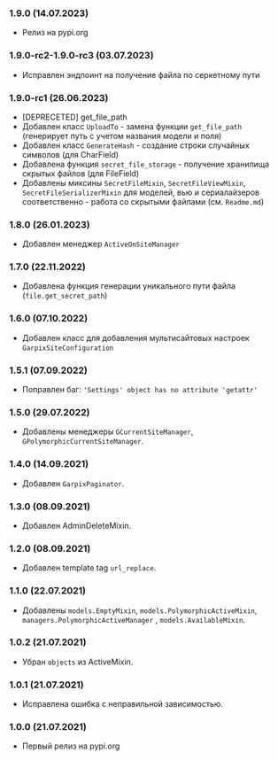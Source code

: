 ### 1.9.0 (14.07.2023)

- Релиз на pypi.org

### 1.9.0-rc2-1.9.0-rc3 (03.07.2023)

- Исправлен эндпоинт на получение файла по серкетному пути

### 1.9.0-rc1 (26.06.2023)

- [DEPRECETED] get_file_path
- Добавлен класс `UploadTo` - замена функции `get_file_path` (генерирует путь с учетом названия модели и поля)
- Добавлен класс `GenerateHash` - создание строки случайных символов (для CharField)
- Добавлена функция `secret_file_storage` - получение хранилища скрытых файлов (для FileField)
- Добавлены миксины `SecretFileMixin`, `SecretFileViewMixin`, `SecretFileSerializerMixin` для моделей, вью и сериалайзеров соответственно - работа со скрытыми файлами (см. `Readme.md`)

### 1.8.0 (26.01.2023)

- Добавлен менеджер `ActiveOnSiteManager`

### 1.7.0 (22.11.2022)

- Добавлена функция генерации уникального пути файла (`file.get_secret_path`)

### 1.6.0 (07.10.2022)

- Добавлен класс для добавления мультисайтовых настроек `GarpixSiteConfiguration`

### 1.5.1 (07.09.2022)

- Поправлен баг: `'Settings' object has no attribute 'getattr'`

### 1.5.0 (29.07.2022)

- Добавлены менеджеры `GCurrentSiteManager`, `GPolymorphicCurrentSiteManager`.

### 1.4.0 (14.09.2021)

- Добавлен `GarpixPaginator`.

### 1.3.0 (08.09.2021)

- Добавлен AdminDeleteMixin.

### 1.2.0 (08.09.2021)

- Добавлен template tag `url_replace`.

### 1.1.0 (22.07.2021)

- Добавлены `models.EmptyMixin`, `models.PolymorphicActiveMixin`, `managers.PolymorphicActiveManager`
  , `models.AvailableMixin`.

### 1.0.2 (21.07.2021)

- Убран `objects` из ActiveMixin.

### 1.0.1 (21.07.2021)

- Исправлена ошибка с неправильной зависимостью.

### 1.0.0 (21.07.2021)

- Первый релиз на pypi.org
